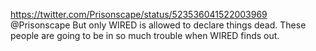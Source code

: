 https://twitter.com/Prisonscape/status/523536041522003969 @Prisonscape But only WIRED is allowed to declare things dead. These people are going to be in so much trouble when WIRED finds out.